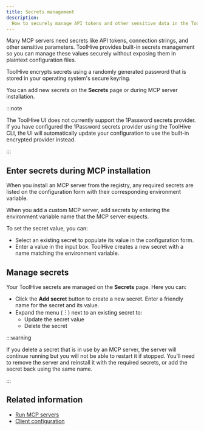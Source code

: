 ```yaml
---
title: Secrets management
description:
  How to securely manage API tokens and other sensitive data in the ToolHive UI.
---
```


Many MCP servers need secrets like API tokens, connection strings, and other
sensitive parameters. ToolHive provides built-in secrets management so you can
manage these values securely without exposing them in plaintext configuration
files.

ToolHive encrypts secrets using a randomly generated password that is stored in
your operating system's secure keyring.

You can add new secrets on the **Secrets** page or during MCP server
installation.

:::note

The ToolHive UI does not currently support the 1Password secrets provider. If
you have configured the 1Password secrets provider using the ToolHive CLI, the
UI will automatically update your configuration to use the built-in encrypted
provider instead.

:::

## Enter secrets during MCP installation

When you install an MCP server from the registry, any required secrets are
listed on the configuration form with their corresponding environment variable.

When you add a custom MCP server, add secrets by entering the environment
variable name that the MCP server expects.

To set the secret value, you can:

- Select an existing secret to populate its value in the configuration form.
- Enter a value in the input box. ToolHive creates a new secret with a name
  matching the environment variable.

## Manage secrets

Your ToolHive secrets are managed on the **Secrets** page. Here you can:

- Click the **Add secret** button to create a new secret. Enter a friendly name
  for the secret and its value.
- Expand the menu (︙) next to an existing secret to:
  - Update the secret value
  - Delete the secret

:::warning

If you delete a secret that is in use by an MCP server, the server will continue
running but you will not be able to restart it if stopped. You'll need to remove
the server and reinstall it with the required secrets, or add the secret back
using the same name.

:::

## Related information

- [Run MCP servers](./run-mcp-servers.md)
- [Client configuration](./client-configuration.mdx)
